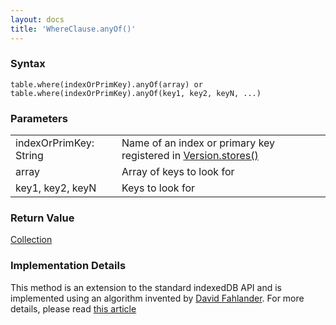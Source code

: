 ```yaml
---
layout: docs
title: 'WhereClause.anyOf()'
---
```

### Syntax

    table.where(indexOrPrimKey).anyOf(array) or
    table.where(indexOrPrimKey).anyOf(key1, key2, keyN, ...)

### Parameters
<table>
<tr><td>indexOrPrimKey: String</td><td>Name of an index or primary key registered in <a href="Version.stores()">Version.stores()</a></td></tr>
<tr><td>array</td><td>Array of keys to look for</td></tr>
<tr><td>key1, key2, keyN</td><td>Keys to look for</td></tr>
</table>

### Return Value

[Collection](Collection)

### Implementation Details

This method is an extension to the standard indexedDB API and is implemented using an algorithm invented by [David Fahlander](https://github.com/dfahlander/). For more details, please read [this article](http://www.codeproject.com/Articles/744986/How-to-do-some-magic-with-indexedDB)
